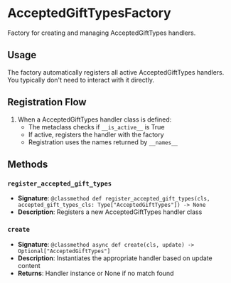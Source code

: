 # AcceptedGiftTypesFactory

Factory for creating and managing AcceptedGiftTypes handlers.

## Usage

The factory automatically registers all active AcceptedGiftTypes handlers. 
You typically don't need to interact with it directly.

## Registration Flow

1. When a AcceptedGiftTypes handler class is defined:
   - The metaclass checks if `__is_active__` is True
   - If active, registers the handler with the factory
   - Registration uses the names returned by `__names__`

## Methods

### `register_accepted_gift_types`
- **Signature**: `@classmethod def register_accepted_gift_types(cls, accepted_gift_types_cls: Type["AcceptedGiftTypes"]) -> None`
- **Description**: Registers a new AcceptedGiftTypes handler class

### `create`
- **Signature**: `@classmethod async def create(cls, update) -> Optional["AcceptedGiftTypes"]`
- **Description**: Instantiates the appropriate handler based on update content
- **Returns**: Handler instance or None if no match found
